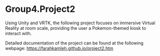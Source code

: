 # Group4.Project2
 Using Unity and VRTK, the following project focuses on immersive Virtual Reality at room scale, providing the user a Pokemon-themed kiosk to interact with.

Detailed documentation of the project can be found at the following webpage: https://farahkamleh.github.io/project2.htm
